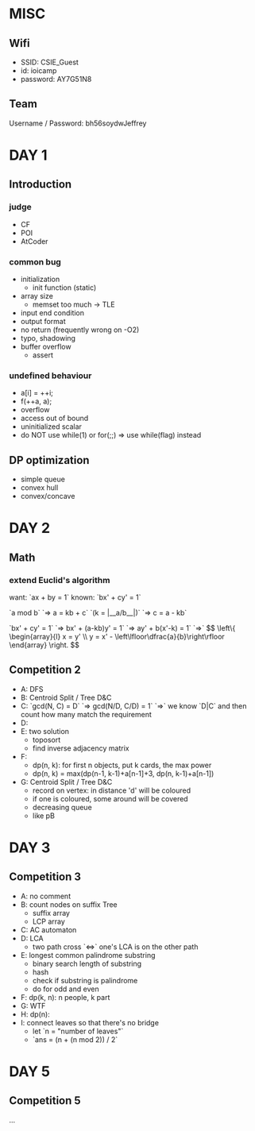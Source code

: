 # MISC
## Wifi
- SSID: CSIE_Guest
- id: ioicamp
- password: AY7G51N8

## Team
Username / Password: bh56soydwJeffrey


# DAY 1
## Introduction
### judge
- CF
- POI
- AtCoder

### common bug
- initialization
    - init function (static)
- array size
    - memset too much -> TLE
- input end condition
- output format
- no return (frequently wrong on -O2)
- typo, shadowing
- buffer overflow
    - assert

### undefined behaviour
- a[i] = ++i;
- f(++a, a);
- overflow
- access out of bound
- uninitialized scalar
- do NOT use while(1) or for(;;)
  => use while(flag) instead

## DP optimization
- simple queue
- convex hull
- convex/concave

# DAY 2
## Math
### extend Euclid's algorithm
want: \`ax + by = 1\`
known: \`bx' + cy' = 1\`

\`a mod b\`
\`=> a = kb + c\` \`(k = |\_\_a/b\_\_|)\`
\`=> c = a - kb\`

\`bx' + cy' = 1\`
\`=> bx' + (a-kb)y' = 1\`
\`=> ay' + b(x'-k) = 1\`
\`=>\`
$$
\left\\{
\begin{array}{l}
x = y' \\\\
y = x' - \left\lfloor\dfrac{a}{b}\right\rfloor
\end{array}
\right.
$$

## Competition 2
- A: DFS
- B: Centroid Split / Tree D&C
- C:
    \`gcd(N, C) = D\`
    \`=> gcd(N/D, C/D) = 1\`
    \`=>\` we know \`D|C\` and then count how many match the requirement
- D:
- E: two solution
    - toposort
    - find inverse adjacency matrix
- F:
    - dp(n, k): for first n objects, put k cards, the max power
    - dp(n, k) = max(dp(n-1, k-1)+a[n-1]+3, dp(n, k-1)+a[n-1])
- G: Centroid Split / Tree D&C
    - record on vertex: in distance 'd' will be coloured
    - if one is coloured, some around will be covered
    - decreasing queue
    - like pB

# DAY 3
## Competition 3
- A: no comment
- B: count nodes on suffix Tree
    - suffix array
    - LCP array
- C: AC automaton
- D: LCA
    - two path cross \`<=>\` one's LCA is on the other path
- E: longest common palindrome substring
    - binary search length of substring
    - hash
    - check if substring is palindrome
    - do for odd and even
- F: dp(k, n): n people, k part
- G: WTF
- H: dp(n):
- I: connect leaves so that there's no bridge
    - let \`n = \"number of leaves\"\`
    - \`ans = (n + (n mod 2)) / 2\`

# DAY 5
## Competition 5
...
